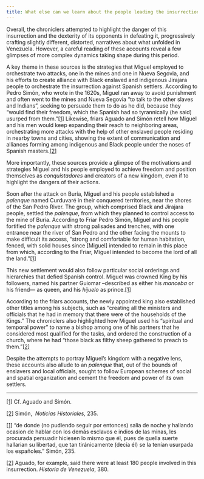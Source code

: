 ```yaml
---
title: What else can we learn about the people leading the insurrection?
---
```


Overall, the chroniclers attempted to highlight the danger of this insurrection and the dexterity of its opponents in defeating it, progressively crafting slightly different, distorted, narratives about what unfolded in Venezuela. However, a careful reading of these accounts reveal a few glimpses of more complex dynamics taking shape during this period.

A key theme in these sources is the strategies that Miguel employed to orchestrate two attacks, one in the mines and one in Nueva Segovia, and his efforts to create alliance with Black enslaved and indigenous Jirajara people to orchestrate the insurrection against Spanish settlers. According to Pedro Simón, who wrote in the 1620s, Miguel ran away to avoid punishment and often went to the mines and Nueva Segovia “to talk to the other slaves and Indians”, seeking to persuade them to do as he did, because they “would find their freedom, which the Spanish had so tyrannically (he said) usurped from them.”[[1]](#_ftn1) Likewise, friars Aguado and Simón retell how Miguel and his men would keep expanding their reach to neighboring areas, orchestrating more attacks with the help of other enslaved people residing in nearby towns and cities, showing the extent of communication and alliances forming among indigenous and Black people under the noses of Spanish masters.[[2]](#_ftn2)

More importantly, these sources provide a glimpse of the motivations and strategies Miguel and his people employed to achieve freedom and position themselves as _conquistadores_ and creators of a new kingdom, even if to highlight the dangers of their actions.

Soon after the attack on Buría, Miguel and his people established a _palenque_ named Curduvaré in their conquered territories, near the shores of the San Pedro River. The group, which comprised Black and Jirajara people, settled the _palenque_, from which they planned to control access to the mine of Buría. According to Friar Pedro Simón, Miguel and his people fortified the _palenque_ with strong palisades and trenches, with one entrance near the river of San Pedro and the other facing the mounts to make difficult its access, “strong and comfortable for human habitation, fenced, with solid houses since [Miguel] intended to remain in this place from which, according to the Friar, Miguel intended to become the lord of all the land.”[[1]](#_ftn1) 

This new settlement would also follow particular social orderings and hierarchies that defied Spanish control. Miguel was crowned King by his followers, named his partner Guiomar –described as either his _manceba_ or his friend— as queen, and his _hijuelo_ as prince.[[1]](#_ftn1) 

According to the friars accounts, the newly appointed king also established other titles among his subjects, such as “creating all the ministers and officials that he had in memory that there were of the households of the Kings.” The chroniclers also highlighted how Miguel used his “spiritual and temporal power” to name a bishop among one of his partners that he considered most qualified for the tasks, and ordered the construction of a church, where he had “those black as filthy sheep gathered to preach to them.”[[2]](#_ftn2) 

Despite the attempts to portray Miguel’s kingdom with a negative lens, these accounts also allude to an _palenque_ that, out of the bounds of enslavers and local officials, sought to follow European schemes of social and spatial organization and cement the freedom and power of its own settlers.

  

---

[[1]](#_ftnref1) Cf. Aguado and Simón.

[[2]](#_ftnref2) Simón,  _Noticias Historiales,_ 235.

[[1]](#_ftnref1) “de donde (no pudiendo seguir por entonces) salia de noche y hallando ocasion de hablar con los demás esclavos e indios de las minas, les procurada persuadir hiciesen lo mismo que él, pues de quella suerte hallarian su libertad, que tan tiránicamente (decía él) se la tenían usurpada los españoles.” Simón, 235.  

[[2]](#_ftnref2) Aguado, for example, said there were at least 180 people involved in this insurrection. _Historia de Venezuela_, 380.


